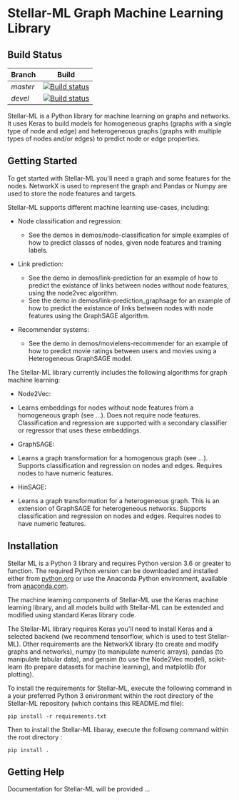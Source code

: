 # Stellar-ML Graph Machine Learning Library

## Build Status
|Branch|Build|
|:-----|:----:|
|*master*|[![Build status](https://badge.buildkite.com/34d537a018c6bf27cf154aa5bcc287b2e170d6e3391cd40c64.svg)](https://buildkite.com/stellar/stellar-ml?branch=master)|
|*devel*|[![Build status](https://badge.buildkite.com/34d537a018c6bf27cf154aa5bcc287b2e170d6e3391cd40c64.svg)](https://buildkite.com/stellar/stellar-ml?branch=develop)|

Stellar-ML is a Python library for machine learning on graphs and networks. It uses Keras to build models for homogeneous graphs (graphs with a single type of node and edge) and heterogeneous graphs (graphs with multiple types of nodes and/or edges) to predict node or edge properties. 

## Getting Started

To get started with Stellar-ML you'll need a graph and some features for the nodes. NetworkX is used to represent the graph and Pandas or Numpy are used to store the node features and targets.

Stellar-ML supports different machine learning use-cases, including:

* Node classification and regression:
  - See the demos in demos/node-classification for simple examples of how to predict classes of nodes, given node features and training labels.

* Link prediction:
  - See the demo in demos/link-prediction for an example of how to predict the existance of links between nodes without node features, using the node2vec algorithm.
  - See the demo in demos/link-prediction_graphsage for an example of how to predict the existance of links between nodes with node features using the GraphSAGE algorithm.

* Recommender systems:
  - See the demo in demos/movielens-recommender for an example of how to predict movie ratings between users and movies using a Heterogeneous GraphSAGE model.

The Stellar-ML library currently includes the following algorithms for graph machine learning:

* Node2Vec:
 - Learns embeddings for nodes without node features from a homogeneous graph (see ...). Does not require node features. Classification and regression are supported with a secondary classifier or regressor that uses these embeddings.

* GraphSAGE:
 - Learns a graph transformation for a homogenous graph (see ...). Supports classification and regression on nodes and edges. Requires nodes to have numeric features.

* HinSAGE:
 - Learns a graph transformation for a heterogeneous graph. This is an extension of GraphSAGE for heterogeneous networks. Supports classification and regression on nodes and edges. Requires nodes to have numeric features.


## Installation
Stellar ML is a Python 3 library and requires Python version 3.6 or greater to function. The required Python version can be downloaded and installed either from [python.org](http://python.org/) or use the Anaconda Python environment, available from [anaconda.com](https://www.anaconda.com/download/).

The machine learning components of Stellar-ML use the Keras machine learning library, and all models build with Stellar-ML can be extended and modified using standard Keras library code.

The Stellar-ML library requires Keras you'll need to install Keras and a selected backend (we recommend tensorflow, which is used to test Stellar-ML).  Other requirements are the NetworkX library (to create and modify graphs and networks), numpy (to manipulate numeric arrays), pandas (to manipulate tabular data), and gensim (to use the Node2Vec model), scikit-learn (to prepare datasets for machine learning), and matplotlib (for plotting).

To install the requirements for Stellar-ML, execute the following command in a your preferred Python 3 environment within the root directory of the Stellar-ML repository (which contains this README.md file):

```
pip install -r requirements.txt
```

Then to install the Stellar-ML libaray, execute the followng command within the root directory :
```
pip install .
```

## Getting Help

Documentation for Stellar-ML will be provided ...
